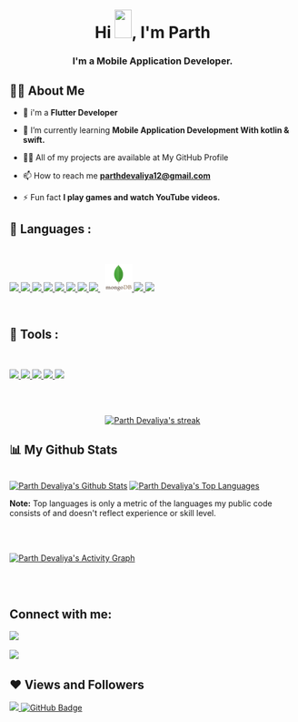<h1 align="center">Hi <img src="https://raw.githubusercontent.com/MartinHeinz/MartinHeinz/master/wave.gif" height="50px" width="30px">, I'm Parth</h1>
<h3 align="center">I'm a Mobile Application Developer.</h3>


## 🙋‍♂️ About Me

- 🔭 i'm a **Flutter Developer**

- 🌱 I’m currently learning **Mobile Application Development With kotlin & swift.**

- 👨‍💻 All of my projects are available at My GitHub Profile

- 📫 How to reach me **parthdevaliya12@gmail.com**

- ⚡ Fun fact **I play games and watch YouTube videos.**

## 🚀 Languages :
<br>
<p align="left"> 
    <a href="https://www.java.com" target="_blank"> <img src="https://img.icons8.com/color/48/000000/java-coffee-cup-logo.png"/> </a>
    <a href="https://flutter.dev/" target="_blank"> <img src="https://img.icons8.com/color/48/000000/flutter.png"/> </a>
    <a href="https://dart.dev/" target="_blank"> <img src="https://img.icons8.com/color/48/000000/dart.png"/> </a> 
    <a href="https://isocpp.org/" target="_blank"> <img src="https://img.icons8.com/color/48/000000/c-plus-plus-logo.png"/> </a>
    <a href="https://www.eclipse.org/" target="_blank"> <img src="https://img.icons8.com/color/48/000000/html-5.png"/> </a> 
    <a href="https://www.w3schools.com/css/" target="_blank"> <img src="https://img.icons8.com/color/48/000000/css3.png"/> </a>
    <a href="https://www.python.org" target="_blank"> <img src="https://img.icons8.com/color/48/000000/python.png"/> </a>
    <a style="padding-right:8px;" href="https://www.mysql.com/" target="_blank"> <img src="https://img.icons8.com/fluent/50/000000/mysql-logo.png"/> </a>
    <a href="https://www.mongodb.com/" target="_blank"> <img src="https://raw.githubusercontent.com/devicons/devicon/master/icons/mongodb/mongodb-original-wordmark.svg" alt="mongodb" width="48" height="48"/> </a> 
    <a href="https://firebase.google.com/" target="_blank"> <img src="https://img.icons8.com/color/48/000000/firebase.png"/> </a>
    <a href="https://git-scm.com/" target="_blank"> <img src="https://img.icons8.com/color/48/000000/git.png"/> </a> 
</p>
<br>

## 🚀 Tools :
<br>
<p align="left"> 
    <a href="https://code.visualstudio.com/" target="_blank"> <img src="https://img.icons8.com/color/48/000000/visual-studio-code-2019.png"/> </a>
    <a href="https://github.com/" target="_blank"><img src="https://img.icons8.com/nolan/48/github.png"/> </a>
    <a href="https://developer.android.com/studio/" target="_blank"> <img src="https://img.icons8.com/fluent/48/000000/android-os.png"/> </a> 
    <a href="https://www.w3.org/html/" target="_blank"> <img src="https://img.icons8.com/office/40/000000/java-eclipse.png"/> </a> 
    <a href="https://www.sublimetext.com/" target="_blank"> <img src="https://img.icons8.com/fluent/48/000000/sublime-text.png"/> </a>
</p>
<br>

<!-- [![React Badge](https://img.shields.io/badge/-React-61DBFB?style=for-the-badge&labelColor=black&logo=react&logoColor=61DBFB)](#)  [![Javascript Badge](https://img.shields.io/badge/-Javascript-F0DB4F?style=for-the-badge&labelColor=black&logo=javascript&logoColor=F0DB4F)](#) [![Typescript Badge](https://img.shields.io/badge/-Typescript-007acc?style=for-the-badge&labelColor=black&logo=typescript&logoColor=007acc)](#) [![Nodejs Badge](https://img.shields.io/badge/-Nodejs-3C873A?style=for-the-badge&labelColor=black&logo=node.js&logoColor=3C873A)](#) [![GraphQL Badge](https://img.shields.io/badge/-GraphQl-e535ab?style=for-the-badge&labelColor=black&logo=node.js&logoColor=e535ab)](#) -->
<br/>

<p align="center">
    <a href="https://github-readme-streak-stats.herokuapp.com/?user=ParthDevaliya&theme=cobalt&hide_border=false&">
        <img title="🔥 Get streak stats for your profile at git.io/streak-stats" alt="Parth Devaliya's streak" src="https://github-readme-streak-stats.herokuapp.com/?user=ParthDevaliya&theme=radical&background=0d111722"/>
    </a>
</p>

## 📊 My Github Stats

  <br/>
    <a href="https://github-readme-stats.vercel.app/api?username=ParthDevaliya&show_icons=true&count_private=true&theme=radical&hide_border=false&"><img alt="Parth Devaliya's Github Stats" src="https://github-readme-stats.vercel.app/api?username=ParthDevaliya&show_icons=true&count_private=true&theme=radical&hide_border=true&bg_color=0d111722" /></a>
  <a href="https://github-readme-stats.vercel.app/api/top-langs/?username=ParthDevaliya&&langs_count=8&count_private=true&layout=compact&theme=radical&hide_border=false&"><img alt="Parth Devaliya's Top Languages" src="https://github-readme-stats.vercel.app/api/top-langs/?username=ParthDevaliya&&langs_count=8&count_private=true&layout=compact&theme=radical&hide_border=true&bg_color=0d111722" /></a>
  
  <!-- <a href="https://github-readme-stats.vercel.app/api/wakatime?username=ParthDevaliya&&langs_count=20&count_private=true&layout=compact&theme=radical&hide_border=false&"><img alt="Parth Devaliya's Wakatime Stats" src="https://github-readme-stats.vercel.app/api/wakatime?username=ParthDevaliya&&langs_count=20&count_private=true&layout=compact&theme=radical&hide_border=true&bg_color=0d111722" /></a>
  <br/> -->
  <b>Note:</b> Top languages is only a metric of the languages my public code consists of and doesn't reflect experience or skill level.


<br/>
<br/>

<a href="https://activity-graph.herokuapp.com/graph?username=ParthDevaliya&theme=dracula&bg_color=0D1117&point=FFFFFF&hide_border=false"><img alt="Parth Devaliya's Activity Graph" src="https://activity-graph.herokuapp.com/graph?username=ParthDevaliya&theme=redical&bg_color=0d111722&point=FFFFFF&hide_border=true" /></a>

<br/>
<br/>

## Connect with me:
<p align="left">

<a href = "https://www.linkedin.com/in/parth-devaliya-79a56220a/"><img src="https://img.icons8.com/fluent/48/000000/linkedin.png"/></a>
<!-- <a href = "https://twitter.com/ParthDevaliya"><img src="https://img.icons8.com/fluent/48/000000/twitter.png"/></a> -->
<a href = "https://www.instagram.com/parth__devaliya/"><img src="https://img.icons8.com/fluent/48/000000/instagram-new.png"/></a>
<!-- <a href = "https://www.facebook.com/darshitrudani112001"><img src="https://img.icons8.com/color/48/000000/facebook.png"/></a> -->

</p>

## ❤ Views and Followers
<a href="https://github.com/ParthDevaliya/github-profile-views-counter">
    <img src="https://komarev.com/ghpvc/?username=ParthDevaliya">
</a>
<a href="https://github.com/ParthDevaliya?tab=followers"><img src="https://img.shields.io/github/followers/ParthDevaliya?label=Followers&style=social" alt="GitHub Badge"></a>